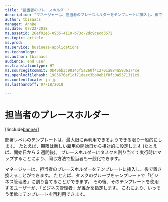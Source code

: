 ```yaml
---
title: "担当者のプレースホルダー"
description: "マネージャーは、担当者のプレースホルダーをテンプレートに挿入し、後で置き換えることができます。"
author: tbisaacs
manager: AnnBe
ms.date: 07/22/2018
ms.assetid: 26ef02e5-0935-4110-b73c-2dc9cecd3572
ms.topic: article
ms.prod: 
ms.service: business-applications
ms.technology: 
ms.author: tbisaacs
audience: end user
ms.translationtype: HT
ms.sourcegitcommit: 0b40bb3c98145f5a260f412701a884a5936174ce
ms.openlocfilehash: 1905676af1cf71daec3bb0eb1f8fc0a5371311c9
ms.contentlocale: ja-jp
ms.lasthandoff: 07/18/2018

---
```

#  <a name="assignee-placeholders"></a>担当者のプレースホルダー

[!include[banner](../../../includes/banner.md)]

部署レベルのテンプレートは、最大限に再利用できるようできる限り一般的にします。 たとえば、期限は新しい雇用の開始日から相対的に設定します (たとえば、開始日から 2 週間後)。 プレースホルダーにタスクを割り当てて実行時にマップすることにより、同じ方法で担当者も一般化できます。

マネージャーは、担当者のプレースホルダーをテンプレートに挿入し、後で置き換えることができます。 たとえば、タスクのグループをテンプレートで「ビジネス管理者」に割り当てることができます。 その後、そのテンプレートを使用するユーザーが、「ビジネス管理者」が誰かを指定します。 これにより、いっそう柔軟にテンプレートを再利用できます。

<!--
# Who uses this feature
All customers
# License required
Talent license 
# Development status
In development
# Target timeframe
Public Preview: July
-->

